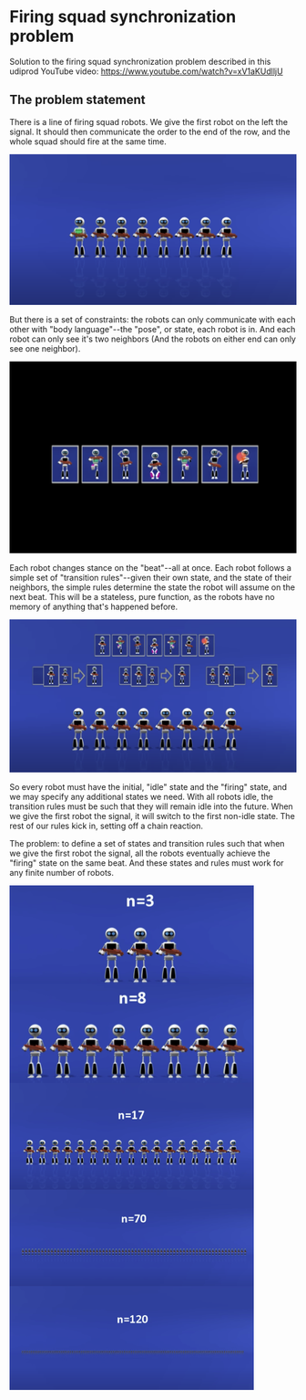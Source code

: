 # Firing squad synchronization problem

Solution to the firing squad synchronization problem described in this udiprod YouTube video:
https://www.youtube.com/watch?v=xV1aKUdlljU

## The problem statement

There is a line of firing squad robots. We give the first robot on the left the signal. It should then communicate the order to the end of the row, and the whole squad should fire at the same time.

![Row of firing squad robots](images/row-of-robots.png "A row of robots")

But there is a set of constraints: the robots can only communicate with each other with "body language"--the "pose", or state, each robot is in. And each robot can only see it's two neighbors (And the robots on either end can only see one neighbor).

![A set of states for the robots](images/robot-states.png "A robot's set of states")

Each robot changes stance on the "beat"--all at once. Each robot follows a simple set of "transition rules"--given their own state, and the state of their neighbors, the simple rules determine the state the robot will assume on the next beat. This will be a stateless, pure function, as the robots have no memory of anything that's happened before.

![Transition rules for each robot](images/transition-rules.png "Robots follow their instructions")

So every robot must have the initial, "idle" state and the "firing" state, and we may specify any additional states we need. With all robots idle, the transition rules must be such that they will remain idle into the future. When we give the first robot the signal, it will switch to the first non-idle state. The rest of our rules kick in, setting off a chain reaction.

The problem: to define a set of states and transition rules such that when we give the first robot the signal, all the robots eventually achieve the "firing" state on the same beat. And these states and rules must work for any finite number of robots.

![Many different finite numbers of robots](images/any-num-robots.png "Any finite number of robots")
